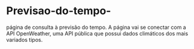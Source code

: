# Previsao-do-tempo-
página de consulta à previsão do tempo. A página vai se conectar com a API OpenWeather, uma API pública que possui dados climáticos dos mais variados tipos. 
